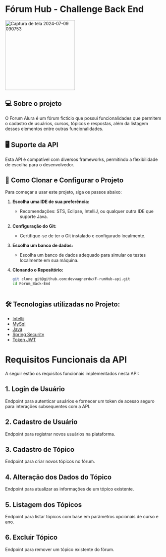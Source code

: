 # Fórum Hub - Challenge Back End

<img width="225" alt="Captura de tela 2024-07-09 090753" src="https://github.com/devwagnerdw/F-rumHub-api/assets/103940637/58b695e6-6688-4b3d-a62a-ca01abbf7a06">


## 💻 Sobre o projeto
O Forum Alura é um fórum fictício que possui funcionalidades que permitem o cadastro de usuários, cursos, tópicos e respostas, além da listagem desses elementos entre outras funcionalidades.


## 🖥️ Suporte da API
Esta API é compatível com diversos frameworks, permitindo a flexibilidade de escolha para o desenvolvedor.

## 🚀 Como Clonar e Configurar o Projeto

Para começar a usar este projeto, siga os passos abaixo:
1. **Escolha uma IDE de sua preferência:**
   - Recomendações: STS, Eclipse, IntelliJ, ou qualquer outra IDE que suporte Java.

2. **Configuração do Git:**
   - Certifique-se de ter o Git instalado e configurado localmente.

3. **Escolha um banco de dados:**
   - Escolha um banco de dados adequado para simular os testes localmente em sua máquina.

4. **Clonando o Repositório:**
   ```bash
   git clone git@github.com:devwagnerdw/F-rumHub-api.git
   cd Forum_Back-End



## 🛠️ Tecnologias utilizadas no Projeto:

- [Intellij](https://www.jetbrains.com/pt-br/idea/)
- [MySql](https://www.mysql.com/)
- [Java](https://www.java.com/pt-BR/)
- [Spring Security](https://start.spring.io/)
- [Token JWT](https://jwt.io/)


# Requisitos Funcionais da API

A seguir estão os requisitos funcionais implementados nesta API:

## 1. Login de Usuário

Endpoint para autenticar usuários e fornecer um token de acesso seguro para interações subsequentes com a API.

## 2. Cadastro de Usuário

Endpoint para registrar novos usuários na plataforma.

## 3. Cadastro de Tópico

Endpoint para criar novos tópicos no fórum.

## 4. Alteração dos Dados do Tópico

Endpoint para atualizar as informações de um tópico existente.

## 5. Listagem dos Tópicos

Endpoint para listar tópicos com base em parâmetros opcionais de curso e ano.

## 6. Excluir Tópico

Endpoint para remover um tópico existente do fórum.

  
